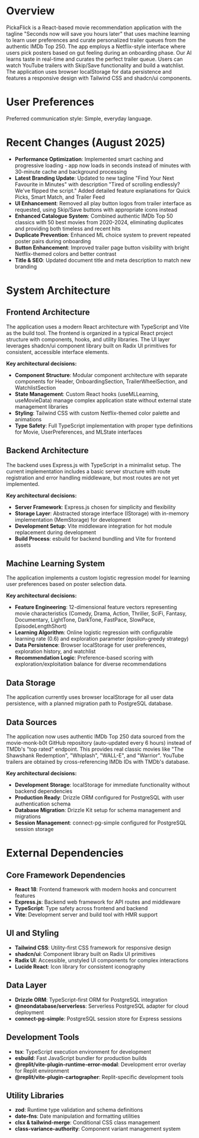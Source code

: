 # Overview

PickaFlick is a React-based movie recommendation application with the tagline "Seconds now will save you hours later" that uses machine learning to learn user preferences and curate personalized trailer queues from the authentic IMDb Top 250. The app employs a Netflix-style interface where users pick posters based on gut feeling during an onboarding phase. Our AI learns taste in real-time and curates the perfect trailer queue. Users can watch YouTube trailers with Skip/Save functionality and build a watchlist. The application uses browser localStorage for data persistence and features a responsive design with Tailwind CSS and shadcn/ui components.

# User Preferences

Preferred communication style: Simple, everyday language.

# Recent Changes (August 2025)

- **Performance Optimization**: Implemented smart caching and progressive loading - app now loads in seconds instead of minutes with 30-minute cache and background processing
- **Latest Branding Update**: Updated to new tagline "Find Your Next Favourite in Minutes" with description "Tired of scrolling endlessly? We've flipped the script." Added detailed feature explanations for Quick Picks, Smart Match, and Trailer Feed
- **UI Enhancement**: Removed all play button logos from trailer interface as requested, using Skip/Save buttons with appropriate icons instead
- **Enhanced Catalogue System**: Combined authentic IMDb Top 50 classics with 50 best movies from 2020-2024, eliminating duplicates and providing both timeless and recent hits
- **Duplicate Prevention**: Enhanced ML choice system to prevent repeated poster pairs during onboarding
- **Button Enhancement**: Improved trailer page button visibility with bright Netflix-themed colors and better contrast
- **Title & SEO**: Updated document title and meta description to match new branding

# System Architecture

## Frontend Architecture
The application uses a modern React architecture with TypeScript and Vite as the build tool. The frontend is organized in a typical React project structure with components, hooks, and utility libraries. The UI layer leverages shadcn/ui component library built on Radix UI primitives for consistent, accessible interface elements.

**Key architectural decisions:**
- **Component Structure**: Modular component architecture with separate components for Header, OnboardingSection, TrailerWheelSection, and WatchlistSection
- **State Management**: Custom React hooks (useMLLearning, useMovieData) manage complex application state without external state management libraries
- **Styling**: Tailwind CSS with custom Netflix-themed color palette and animations
- **Type Safety**: Full TypeScript implementation with proper type definitions for Movie, UserPreferences, and MLState interfaces

## Backend Architecture
The backend uses Express.js with TypeScript in a minimalist setup. The current implementation includes a basic server structure with route registration and error handling middleware, but most routes are not yet implemented.

**Key architectural decisions:**
- **Server Framework**: Express.js chosen for simplicity and flexibility
- **Storage Layer**: Abstracted storage interface (IStorage) with in-memory implementation (MemStorage) for development
- **Development Setup**: Vite middleware integration for hot module replacement during development
- **Build Process**: esbuild for backend bundling and Vite for frontend assets

## Machine Learning System
The application implements a custom logistic regression model for learning user preferences based on poster selection data.

**Key architectural decisions:**
- **Feature Engineering**: 12-dimensional feature vectors representing movie characteristics (Comedy, Drama, Action, Thriller, SciFi, Fantasy, Documentary, LightTone, DarkTone, FastPace, SlowPace, EpisodeLengthShort)
- **Learning Algorithm**: Online logistic regression with configurable learning rate (0.6) and exploration parameter (epsilon-greedy strategy)
- **Data Persistence**: Browser localStorage for user preferences, exploration history, and watchlist
- **Recommendation Logic**: Preference-based scoring with exploration/exploitation balance for diverse recommendations

## Data Storage
The application currently uses browser localStorage for all user data persistence, with a planned migration path to PostgreSQL database.

## Data Sources
The application now uses authentic IMDb Top 250 data sourced from the movie-monk-b0t GitHub repository (auto-updated every 6 hours) instead of TMDb's "top rated" endpoint. This provides real classic movies like "The Shawshank Redemption", "Whiplash", "WALL-E", and "Warrior". YouTube trailers are obtained by cross-referencing IMDb IDs with TMDb's database.

**Key architectural decisions:**
- **Development Storage**: localStorage for immediate functionality without backend dependencies
- **Production Ready**: Drizzle ORM configured for PostgreSQL with user authentication schema
- **Database Migration**: Drizzle Kit setup for schema management and migrations
- **Session Management**: connect-pg-simple configured for PostgreSQL session storage

# External Dependencies

## Core Framework Dependencies
- **React 18**: Frontend framework with modern hooks and concurrent features
- **Express.js**: Backend web framework for API routes and middleware
- **TypeScript**: Type safety across frontend and backend
- **Vite**: Development server and build tool with HMR support

## UI and Styling
- **Tailwind CSS**: Utility-first CSS framework for responsive design
- **shadcn/ui**: Component library built on Radix UI primitives
- **Radix UI**: Accessible, unstyled UI components for complex interactions
- **Lucide React**: Icon library for consistent iconography

## Data Layer
- **Drizzle ORM**: TypeScript-first ORM for PostgreSQL integration
- **@neondatabase/serverless**: Serverless PostgreSQL adapter for cloud deployment
- **connect-pg-simple**: PostgreSQL session store for Express sessions

## Development Tools
- **tsx**: TypeScript execution environment for development
- **esbuild**: Fast JavaScript bundler for production builds
- **@replit/vite-plugin-runtime-error-modal**: Development error overlay for Replit environment
- **@replit/vite-plugin-cartographer**: Replit-specific development tools

## Utility Libraries
- **zod**: Runtime type validation and schema definitions
- **date-fns**: Date manipulation and formatting utilities
- **clsx & tailwind-merge**: Conditional CSS class management
- **class-variance-authority**: Component variant management system